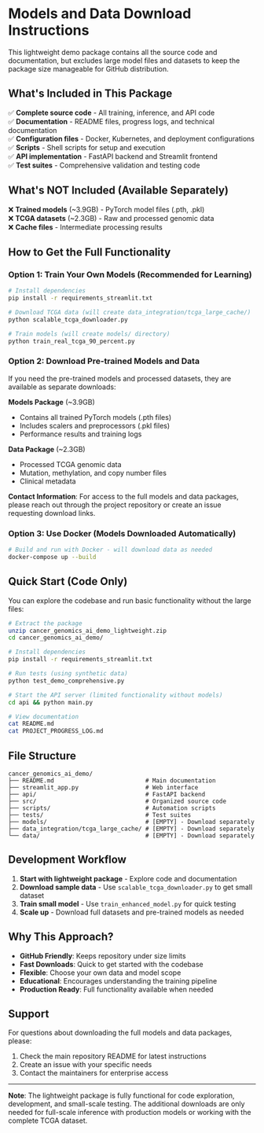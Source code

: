 # Models and Data Download Instructions

This lightweight demo package contains all the source code and documentation, but excludes large model files and datasets to keep the package size manageable for GitHub distribution.

## What's Included in This Package

✅ **Complete source code** - All training, inference, and API code  
✅ **Documentation** - README files, progress logs, and technical documentation  
✅ **Configuration files** - Docker, Kubernetes, and deployment configurations  
✅ **Scripts** - Shell scripts for setup and execution  
✅ **API implementation** - FastAPI backend and Streamlit frontend  
✅ **Test suites** - Comprehensive validation and testing code  

## What's NOT Included (Available Separately)

❌ **Trained models** (~3.9GB) - PyTorch model files (.pth, .pkl)  
❌ **TCGA datasets** (~2.3GB) - Raw and processed genomic data  
❌ **Cache files** - Intermediate processing results  

## How to Get the Full Functionality

### Option 1: Train Your Own Models (Recommended for Learning)
```bash
# Install dependencies
pip install -r requirements_streamlit.txt

# Download TCGA data (will create data_integration/tcga_large_cache/)
python scalable_tcga_downloader.py

# Train models (will create models/ directory)
python train_real_tcga_90_percent.py
```

### Option 2: Download Pre-trained Models and Data
If you need the pre-trained models and processed datasets, they are available as separate downloads:

**Models Package** (~3.9GB)
- Contains all trained PyTorch models (.pth files)
- Includes scalers and preprocessors (.pkl files) 
- Performance results and training logs

**Data Package** (~2.3GB)  
- Processed TCGA genomic data
- Mutation, methylation, and copy number files
- Clinical metadata

**Contact Information**: For access to the full models and data packages, please reach out through the project repository or create an issue requesting download links.

### Option 3: Use Docker (Models Downloaded Automatically)
```bash
# Build and run with Docker - will download data as needed
docker-compose up --build
```

## Quick Start (Code Only)

You can explore the codebase and run basic functionality without the large files:

```bash
# Extract the package
unzip cancer_genomics_ai_demo_lightweight.zip
cd cancer_genomics_ai_demo/

# Install dependencies  
pip install -r requirements_streamlit.txt

# Run tests (using synthetic data)
python test_demo_comprehensive.py

# Start the API server (limited functionality without models)
cd api && python main.py

# View documentation
cat README.md
cat PROJECT_PROGRESS_LOG.md
```

## File Structure

```
cancer_genomics_ai_demo/
├── README.md                          # Main documentation
├── streamlit_app.py                   # Web interface
├── api/                               # FastAPI backend
├── src/                               # Organized source code
├── scripts/                           # Automation scripts  
├── tests/                             # Test suites
├── models/                            # [EMPTY] - Download separately
├── data_integration/tcga_large_cache/ # [EMPTY] - Download separately
└── data/                              # [EMPTY] - Download separately
```

## Development Workflow

1. **Start with lightweight package** - Explore code and documentation
2. **Download sample data** - Use `scalable_tcga_downloader.py` to get small dataset
3. **Train small model** - Use `train_enhanced_model.py` for quick testing
4. **Scale up** - Download full datasets and pre-trained models as needed

## Why This Approach?

- **GitHub Friendly**: Keeps repository under size limits
- **Fast Downloads**: Quick to get started with the codebase  
- **Flexible**: Choose your own data and model scope
- **Educational**: Encourages understanding the training pipeline
- **Production Ready**: Full functionality available when needed

## Support

For questions about downloading the full models and data packages, please:
1. Check the main repository README for latest instructions
2. Create an issue with your specific needs
3. Contact the maintainers for enterprise access

---

**Note**: The lightweight package is fully functional for code exploration, development, and small-scale testing. The additional downloads are only needed for full-scale inference with production models or working with the complete TCGA dataset.
